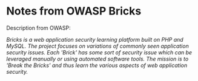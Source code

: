# Notes from OWASP Bricks

Description from OWASP: 

_Bricks is a web application security learning platform built on PHP and MySQL. The project focuses on variations of commonly seen application security issues. Each 'Brick' has some sort of security issue which can be leveraged manually or using automated software tools. The mission is to 'Break the Bricks' and thus learn the various aspects of web application security._
